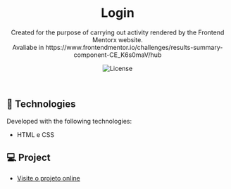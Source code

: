<h1 align="center"> Login </h1>

<p align="center">Created for the purpose of carrying out activity rendered by the Frontend Mentorx website.<br/>
  Avaliabe in https://www.frontendmentor.io/challenges/results-summary-component-CE_K6s0maV/hub
</p>


<p align="center">
  <img alt="License" src="https://user-images.githubusercontent.com/83241372/221250381-f773d52b-92ac-4b42-9b1b-84a27bb8f390.png">
</p>

<br>

## 🚀 Technologies

Developed with the following technologies:
- HTML e CSS

## 💻 Project


- [Visite o projeto online](https://pafontinhas.github.io/Results/)

